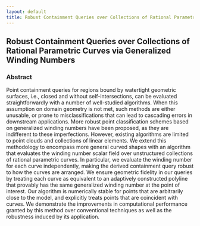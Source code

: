 ```yaml
---
layout: default
title: Robust Containment Queries over Collections of Rational Parametric Curves via Generalized Winding Numbers
---
```


## Robust Containment Queries over Collections of Rational Parametric Curves via Generalized Winding Numbers


### Abstract
Point containment queries for regions bound by watertight geometric surfaces, i.e., closed and without self-intersections, can be evaluated straightforwardly with a number of well-studied algorithms. When this assumption on domain geometry is not met, such methods are either unusable, or prone to misclassifications that can lead to cascading errors in downstream applications. More robust point classification schemes based on generalized winding numbers have been proposed, as they are indifferent to these imperfections. However, existing algorithms are limited to point clouds and collections of linear elements. We extend this methodology to encompass more general curved shapes with an algorithm that evaluates the winding number scalar field over unstructured collections of rational parametric curves. In particular, we evaluate the winding number for each curve independently, making the derived containment query robust to how the curves are arranged. We ensure geometric fidelity in our queries by treating each curve as equivalent to an adaptively constructed polyline that provably has the same generalized winding number at the point of interest. Our algorithm is numerically stable for points that are arbitrarily close to the model, and explicitly treats points that are coincident with curves. We demonstrate the improvements in computational performance granted by this method over conventional techniques as well as the robustness induced by its application.